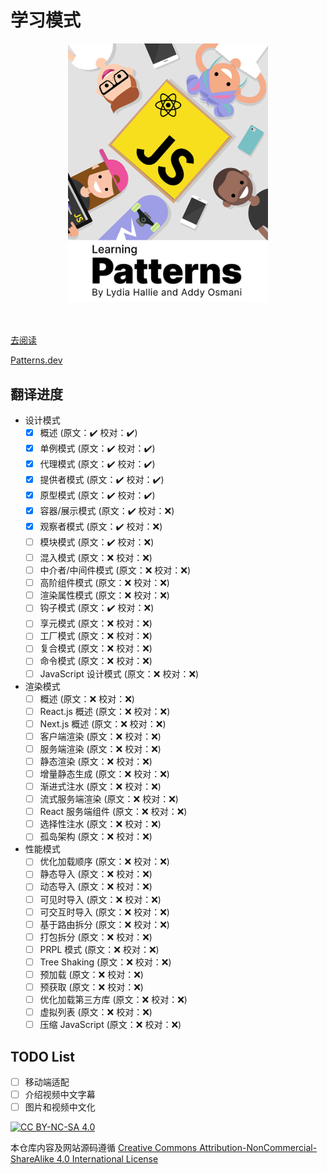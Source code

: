 # 学习模式

<img src="docs/public/images/cover.png" style="width: 320px;display:block;margin: 0 auto 50px;" />

[去阅读](https://xiaofuyesnew.github.io/learning-patterns/)

[Patterns.dev](https://patterns.dev)

## 翻译进度

- 设计模式
  - [x] 概述 (原文：✔️ 校对：✔️)
  - [x] 单例模式 (原文：✔️ 校对：✔️)
  - [x] 代理模式 (原文：✔️ 校对：✔️)
  - [x] 提供者模式 (原文：✔️ 校对：✔️)
  - [x] 原型模式 (原文：✔️ 校对：✔️)
  - [x] 容器/展示模式 (原文：✔️ 校对：❌)
  - [x] 观察者模式 (原文：✔️ 校对：❌)
  - [ ] 模块模式 (原文：✔️ 校对：❌)
  - [ ] 混入模式 (原文：❌ 校对：❌)
  - [ ] 中介者/中间件模式 (原文：❌ 校对：❌)
  - [ ] 高阶组件模式 (原文：❌ 校对：❌)
  - [ ] 渲染属性模式 (原文：❌ 校对：❌)
  - [ ] 钩子模式 (原文：✔️ 校对：❌)
  - [ ] 享元模式 (原文：❌ 校对：❌)
  - [ ] 工厂模式 (原文：❌ 校对：❌)
  - [ ] 复合模式 (原文：❌ 校对：❌)
  - [ ] 命令模式 (原文：❌ 校对：❌)
  - [ ] JavaScript 设计模式 (原文：❌ 校对：❌)
- 渲染模式
  - [ ] 概述 (原文：❌ 校对：❌)
  - [ ] React.js 概述 (原文：❌ 校对：❌)
  - [ ] Next.js 概述 (原文：❌ 校对：❌)
  - [ ] 客户端渲染 (原文：❌ 校对：❌)
  - [ ] 服务端渲染 (原文：❌ 校对：❌)
  - [ ] 静态渲染 (原文：❌ 校对：❌)
  - [ ] 增量静态生成 (原文：❌ 校对：❌)
  - [ ] 渐进式注水 (原文：❌ 校对：❌)
  - [ ] 流式服务端渲染 (原文：❌ 校对：❌)
  - [ ] React 服务端组件 (原文：❌ 校对：❌)
  - [ ] 选择性注水 (原文：❌ 校对：❌)
  - [ ] 孤岛架构 (原文：❌ 校对：❌)
- 性能模式
  - [ ] 优化加载顺序 (原文：❌ 校对：❌)
  - [ ] 静态导入 (原文：❌ 校对：❌)
  - [ ] 动态导入 (原文：❌ 校对：❌)
  - [ ] 可见时导入 (原文：❌ 校对：❌)
  - [ ] 可交互时导入 (原文：❌ 校对：❌)
  - [ ] 基于路由拆分 (原文：❌ 校对：❌)
  - [ ] 打包拆分 (原文：❌ 校对：❌)
  - [ ] PRPL 模式 (原文：❌ 校对：❌)
  - [ ] Tree Shaking (原文：❌ 校对：❌)
  - [ ] 预加载 (原文：❌ 校对：❌)
  - [ ] 预获取 (原文：❌ 校对：❌)
  - [ ] 优化加载第三方库 (原文：❌ 校对：❌)
  - [ ] 虚拟列表 (原文：❌ 校对：❌)
  - [ ] 压缩 JavaScript (原文：❌ 校对：❌)

## TODO List

- [ ] 移动端适配
- [ ] 介绍视频中文字幕
- [ ] 图片和视频中文化

[![CC BY-NC-SA 4.0](https://licensebuttons.net/l/by-nc-sa/4.0/88x31.png)](http://creativecommons.org/licenses/by-nc-sa/4.0/)

本仓库内容及网站源码遵循 [Creative Commons Attribution-NonCommercial-ShareAlike 4.0 International License](https://creativecommons.org/licenses/by-nc-sa/4.0/)
